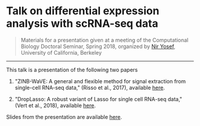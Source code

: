 # Talk on differential expression analysis with scRNA-seq data

> Materials for a presentation given at a meeting of the Computational Biology
> Doctoral Seminar, Spring 2018, organized by [Nir
> Yosef](https://www2.eecs.berkeley.edu/Faculty/Homepages/niryosef.html),
> University of California, Berkeley

---

This talk is a presentation of the following two papers

1. "ZINB-WaVE: A general and flexible method for signal extraction from
   single-cell RNA-seq data," (Risso et al., 2017), available
   [here](https://www.biorxiv.org/content/early/2017/09/26/125112).

2. "DropLasso: A robust variant of Lasso for single cell RNA-seq data," (Vert et
   al., 2018), available [here](https://arxiv.org/abs/1802.09381).

Slides from the presentation are available
[here](https://www.stat.berkeley.edu/~nhejazi/present/2018_zinbwave_droplasso.pdf).

